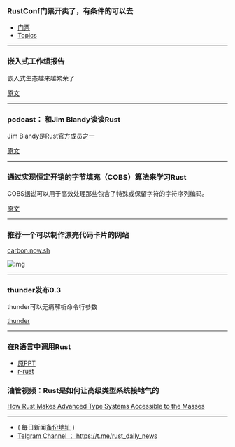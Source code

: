 ### RustConf门票开卖了，有条件的可以去

- [门票](http://rustconf.com/register.html)
- [Topics](http://rustconf.com/program.html)

---

### 嵌入式工作组报告

嵌入式生态越来越繁荣了

[原文](https://internals.rust-lang.org/t/the-embedded-working-group-newsletter-5/7536)

---

### podcast： 和Jim Blandy谈谈Rust

Jim Blandy是Rust官方成员之一

[原文](https://corecursive.com/013-rust-and-with-jim-blandy)

---

### 通过实现恒定开销的字节填充（COBS）算法来学习Rust

COBS据说可以用于高效处理那些包含了特殊或保留字符的字符序列编码。


[原文](http://blog.jeffsmits.net/compsci/2018/04/30/learn-rust-by-project/)

---

### 推荐一个可以制作漂亮代码卡片的网站

[carbon.now.sh]( https://carbon.now.sh)

![img](https://wx1.sinaimg.cn/mw690/71684decly1fre3pa5snej20vc0oinfn.jpg)

---

### thunder发布0.3

thunder可以无痛解析命令行参数

[thunder](https://github.com/spacekookie/thunder)

---

### 在R语言中调用Rust

- [原PPT](https://jeroen.github.io/erum2018/#1)
- [r-rust](https://github.com/r-rust)


### 油管视频：Rust是如何让高级类型系统接地气的

[How Rust Makes Advanced Type Systems Accessible to the Masses ](https://www.youtube.com/watch?v=P0L3gnO-3IM&feature=youtu.be)


---

- ( 每日新闻[备份地址](https://github.com/RustStudy/rust_daily_news) )
- [Telgram Channel ： https://t.me/rust_daily_news ](https://t.me/rust_daily_news )
